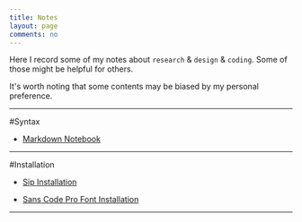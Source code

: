```yaml
---
title: Notes
layout: page
comments: no
---
```


Here I record some of my notes about `research` & `design` & `coding`. Some of those might be helpful for others.

It's worth noting that some contents may be biased by my personal preference.

----------
#Syntax

- [Markdown Notebook](/notes/markdown-syntax)



----------
#Installation

- [Sip Installation](/notes/sip-installation)

- [Sans Code Pro Font Installation](/notes/sans-code-pro-installation)

----------
